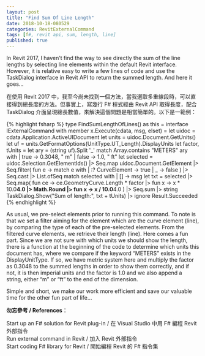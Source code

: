 ```yaml
---
layout: post
title: "Find Sum Of Line Length"
date: 2018-10-18-080529 
categories: RevitExternalCommand
tags: [f#, revit api, sum, length, line]
published: true
---
```

In Revit 2017, I haven’t find the way to see directly the sum of the line lengths by selecting line elements within the default Revit interface. However, it is relative easy to write a few lines of code and use the TaskDialog interface in Revit API to return the summed length. And here it goes…

在使用 Revit 2017 中，我至今尚未找到一個方法，當我選取多重線段時，可以直接得到總長度的方法。但事實上，寫幾行 F# 程式經由 Revit API 取得長度，配合 TaskDialog 介面呈現總長數值，來解決這個問題是相當簡單的。以下是一範例：

{% highlight fsharp %}
type FindSumLengthOfLines() as this =
  interface IExternalCommand with
    member x.Execute(cdata, msg, elset) =
      let uidoc = cdata.Application.ActiveUIDocument
      let units = uidoc.Document.GetUnits()
      let uf = units.GetFormatOptions(UnitType.UT_Length).DisplayUnits
      let factor, tUnits =
        let ary = (string uf).Split '_'
        match Array.contains "METERS" ary with
          | true -> 0.3048, " m"
          | false -> 1.0, " ft"
      let selected =
          uidoc.Selection.GetElementIds()
          |> Seq.map uidoc.Document.GetElement
          |> Seq.filter(
            fun e ->
              match e with
              | :? CurveElement -> true
              | _ -> false
          ) |> Seq.cast |> List.ofSeq
      match selected with
      | [] ->
        msg
        let txt =
          selected
          |> Seq.map(
            fun ce ->
              ce.GeometryCurve.Length * factor
              |> fun x -> x * 10.0**4.0 |> Math.Round
              |> fun x -> x / 10.0**4.0
          ) |> Seq.sum |> string
          TaskDialog.Show("Sum of length:", txt + tUnits) |> ignore
          Result.Succeeded
{% endhighlight %}

As usual, we pre-select elements prior to running this command. To note is that we set a filter aiming for the element which are the curve element (line), by comparing the type of each of the pre-selected elements. From the filtered curve elements, we retrieve their length (line). Here comes a fun part. Since we are not sure with which units we should show the length, there is a function at the beginning of the code to determine which units this document has, where we compare if the keyword “METERS” exists in the DisplayUnitType. If so, we have metric system here and multiply the factor as 0.3048 to the summed lengths in order to show them correctly, and if not, it is then imperial units and the factor is 1.0 and we also append a string, either “m” or “ft” to the end of the dimension.

Simple and short, we make our work more efficient and save our valuable time for the other fun part of life…

**勿忘參考 / References**：  

Start up an F# solution for Revit plug-in / 在 Visual Studio 中用 F# 編程 Revit 外部指令  
Run external command in Revit / 加入 Revit 外部指令  
Start coding F# library for Revit / 開始編程 Revit 的 F# 指令集  